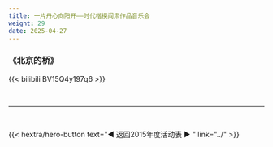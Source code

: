 ```yaml
---
title: 一片丹心向阳开——时代楷模阎肃作品音乐会
weight: 29
date: 2025-04-27
---
```


### 《北京的桥》

{{< bilibili BV15Q4y197q6 >}}

<br>
<hr>
<br>

{{< hextra/hero-button text="◀ 返回2015年度活动表 ▶ " link="../" >}}